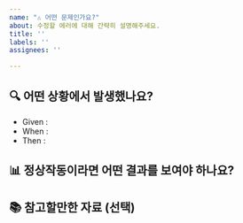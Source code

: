 ```yaml
---
name: "⚠️ 어떤 문제인가요?"
about: 수정할 에러에 대해 간략히 설명해주세요.
title: ''
labels: ''
assignees: ''

---
```


## 🔍 어떤 상황에서 발생했나요?
- Given : 
- When :
- Then :

##  📊 정상작동이라면 어떤 결과를 보여야 하나요?
> 

## 📚 참고할만한 자료 (선택)
